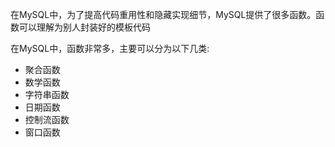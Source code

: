 在MySQL中，为了提高代码重用性和隐藏实现细节，MySQL提供了很多函数。函数可以理解为别人封装好的模板代码

在MySQL中，函数非常多，主要可以分为以下几类:

- 聚合函数
- 数学函数
- 字符串函数
- 日期函数
- 控制流函数
- 窗口函数